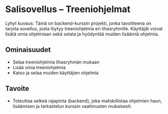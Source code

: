 # Salisovellus – Treeniohjelmat

Lyhyt kuvaus: Tämä on backend-kurssin projekti, jonka tavoitteena on tarjota sovellus, josta löytyy treeniohjelmia eri lihasryhmille. Käyttäjät voivat lisätä omia ohjelmiaan sekä selata ja hyödyntää muiden lisäämiä ohjelmia.

## Ominaisuudet
- Selaa treeniohjelmia lihasryhmän mukaan
- Lisää omia treeniohjelmia
- Katso ja selaa muiden käyttäjien ohjelmia

## Tavoite
- Toteuttaa selkeä rajapinta (backend), joka mahdollistaa ohjelmien haun, lisäämisen ja tarkastelun kurssin vaatimusten mukaisesti.
